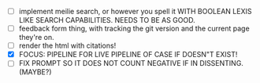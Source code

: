 - [ ] implement meilie search, or however you spell it WITH BOOLEAN LEXIS LIKE SEARCH CAPABILITIES. NEEDS TO BE AS GOOD.
- [ ] feedback form thing, with tracking the git version and the current page they're on.
- [ ] render the html with citations!
- [x] FOCUS: PIPELINE FOR LIVE PIPELINE OF CASE IF DOESN"T EXIST!
- [ ] FIX PROMPT SO IT DOES NOT COUNT NEGATIVE IF IN DISSENTING. (MAYBE?)
